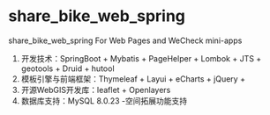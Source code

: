# share_bike_web_spring
share_bike_web_spring For Web Pages and WeCheck mini-apps
1. 开发技术：SpringBoot + Mybatis + PageHelper + Lombok + JTS + geotools + Druid + hutool
2. 模板引擎与前端框架：Thymeleaf + Layui + eCharts + jQuery + 
3. 开源WebGIS开发库：leaflet + Openlayers
4. 数据库支持：MySQL 8.0.23 -空间拓展功能支持
